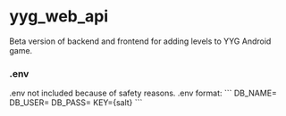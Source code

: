 # yyg_web_api
Beta version of backend and frontend for adding levels to YYG Android game.

<h3 align="left">.env</h3>
.env not included because of safety reasons.
.env format:
```
DB_NAME=
DB_USER=
DB_PASS=
KEY={salt}
```
